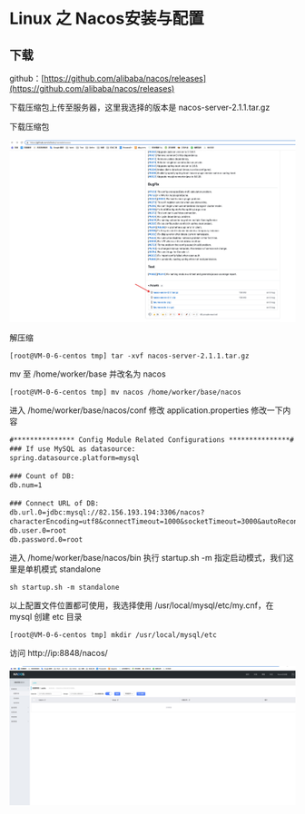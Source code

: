 # Linux 之 Nacos安装与配置

## 下载
github：[https://github.com/alibaba/nacos/releases](https://github.com/alibaba/nacos/releases)

下载压缩包上传至服务器，这里我选择的版本是 nacos-server-2.1.1.tar.gz

下载压缩包

![nacos_download.png](img/nacos_download.png)

解压缩
```shell
[root@VM-0-6-centos tmp] tar -xvf nacos-server-2.1.1.tar.gz
```

mv 至 /home/worker/base 并改名为 nacos
```shell
[root@VM-0-6-centos tmp] mv nacos /home/worker/base/nacos
```

进入 /home/worker/base/nacos/conf 修改 application.properties 修改一下内容
```properties
#*************** Config Module Related Configurations ***************#
### If use MySQL as datasource:
spring.datasource.platform=mysql

### Count of DB:
db.num=1

### Connect URL of DB:
db.url.0=jdbc:mysql://82.156.193.194:3306/nacos?characterEncoding=utf8&connectTimeout=1000&socketTimeout=3000&autoReconnect=true&useUnicode=true&useSSL=false&serverTimezone=UTC
db.user.0=root
db.password.0=root
```

进入 /home/worker/base/nacos/bin 执行 startup.sh -m 指定启动模式，我们这里是单机模式 standalone
```shell
sh startup.sh -m standalone
```

以上配置文件位置都可使用，我选择使用 /usr/local/mysql/etc/my.cnf，在 mysql 创建 etc 目录
```shell
[root@VM-0-6-centos tmp] mkdir /usr/local/mysql/etc
```

访问 http://ip:8848/nacos/

![nacos_access.png](img/nacos_access.png)


